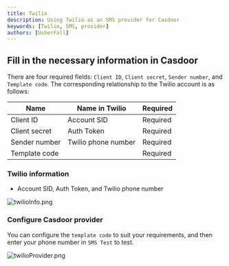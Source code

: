 ```yaml
---
title: Twilio
description: Using Twilio as an SMS provider for Casdoor
keywords: [Twilio, SMS, provider]
authors: [UsherFall]
---
```


## Fill in the necessary information in Casdoor

There are four required fields: `Client ID`, `Client secret`, `Sender number`, and `Template code`. The corresponding relationship to the Twilio account is as follows:

| Name          | Name in Twilio      | Required   |
|---------------|---------------------|------------|
| Client ID     | Account SID         | Required   |
| Client secret | Auth Token          | Required   |
| Sender number | Twilio phone number | Required   |
| Template code |                     | Required   |

### Twilio information

- Account SID, Auth Token, and Twilio phone number

![twilioInfo.png](/img/providers/sms/twilioInfo.png)

### Configure Casdoor provider

You can configure the `template code` to suit your requirements, and then enter your phone number in `SMS Test` to test.

![twilioProvider.png](/img/providers/sms/twilioProvider.png)
